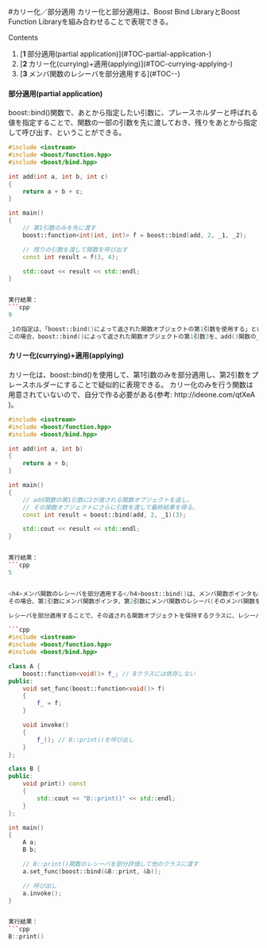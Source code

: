#カリー化／部分適用
カリー化と部分適用は、Boost Bind LibraryとBoost Function Libraryを組み合わせることで表現できる。

Contents
<ol class='goog-toc'><li class='goog-toc'>[<strong>1 </strong>部分適用(partial application)](#TOC-partial-application-)</li><li class='goog-toc'>[<strong>2 </strong>カリー化(currying)+適用(applying)](#TOC-currying-applying-)</li><li class='goog-toc'>[<strong>3 </strong>メンバ関数のレシーバを部分適用する](#TOC--)</li></ol>



<h4>部分適用(partial application)</h4>boost::bind()関数で、あとから指定したい引数に、プレースホルダーと呼ばれる値を指定することで、関数の一部の引数を先に渡しておき、残りをあとから指定して呼び出す、ということができる。

```cpp
#include <iostream>
#include <boost/function.hpp>
#include <boost/bind.hpp>

int add(int a, int b, int c)
{
    return a + b + c;
}

int main()
{
    // 第1引数のみを先に渡す
    boost::function<int(int, int)> f = boost::bind(add, 2, _1, _2);

    // 残りの引数を渡して関数を呼び出す
    const int result = f(3, 4);

    std::cout << result << std::endl;
}


実行結果：
```cpp
9

_1の指定は、「boost::bind()によって返された関数オブジェクトの第1引数を使用する」ということを意味する。
この場合、boost::bind()によって返された関数オブジェクトの第1引数3を、add()関数の_1を指定した位置である第2引数として使用している。
```

<h4>カリー化(currying)+適用(applying)</h4>カリー化は、boost::bind()を使用して、第1引数のみを部分適用し、第2引数をプレースホルダーにすることで疑似的に表現できる。
カリー化のみを行う関数は用意されていないので、自分で作る必要がある(参考: http://ideone.com/qtXeA )。

```cpp
#include <iostream>
#include <boost/function.hpp>
#include <boost/bind.hpp>

int add(int a, int b)
{
    return a + b;
}

int main()
{
    // add関数の第1引数に2が渡される関数オブジェクトを返し、
    // その関数オブジェクトにさらに引数を渡して最終結果を得る。
    const int result = boost::bind(add, 2, _1)(3);

    std::cout << result << std::endl;
}


実行結果：
```cpp
5


<h4>メンバ関数のレシーバを部分適用する</h4>boost::bind()は、メンバ関数ポインタも扱うことができる。
その場合、第1引数にメンバ関数ポインタ、第2引数にメンバ関数のレシーバ(そのメンバ関数を持つオブジェクト)、残りの引数としてメンバ関数の引数を指定する。

レシーバを部分適用することで、その返される関数オブジェクトを保持するクラスに、レシーバーのクラスへの依存関係を持たせることのない設計が可能となる。

```cpp
#include <iostream>
#include <boost/function.hpp>
#include <boost/bind.hpp>

class A {
    boost::function<void()> f_; // Bクラスには依存しない
public:
    void set_func(boost::function<void()> f)
    {
        f_ = f;
    }

    void invoke()
    {
        f_(); // B::print()を呼び出し
    }
};

class B {
public:
    void print() const
    {
        std::cout << "B::print()" << std::endl;
    }
};

int main()
{
    A a;
    B b;

    // B::print()関数のレシーバを部分評価して他のクラスに渡す
    a.set_func(boost::bind(&B::print, &b));

    // 呼び出し
    a.invoke();
}


実行結果：
```cpp
B::print()

```
